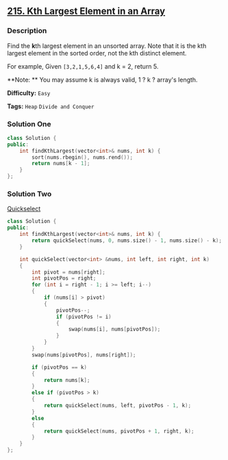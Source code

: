 ## [215. Kth Largest Element in an Array](https://leetcode.com/problems/kth-largest-element-in-an-array/description/)

### Description

Find the **k**th largest element in an unsorted array. Note that it is the kth largest element in the sorted order, not the kth distinct element.

For example,
Given `[3,2,1,5,6,4]` and k = 2, return 5.

**Note: **
You may assume k is always valid, 1 ? k ? array's length.

**Difficulty:** `Easy`

**Tags:** `Heap` `Divide and Conquer`

### Solution One

```c++
class Solution {
public:
    int findKthLargest(vector<int>& nums, int k) {
        sort(nums.rbegin(), nums.rend());
        return nums[k - 1];
    }
};
```

### Solution Two

[Quickselect](https://en.wikipedia.org/wiki/Quickselect)

```c++
class Solution {
public:
    int findKthLargest(vector<int>& nums, int k) {
        return quickSelect(nums, 0, nums.size() - 1, nums.size() - k);
    }

    int quickSelect(vector<int> &nums, int left, int right, int k)
    {
        int pivot = nums[right];
        int pivotPos = right;
        for (int i = right - 1; i >= left; i--)
        {
            if (nums[i] > pivot)
            {
                pivotPos--;
                if (pivotPos != i)
                {
                    swap(nums[i], nums[pivotPos]);
                }
            }
        }
        swap(nums[pivotPos], nums[right]);

        if (pivotPos == k)
        {
            return nums[k];
        }
        else if (pivotPos > k)
        {
            return quickSelect(nums, left, pivotPos - 1, k);
        }
        else
        {
            return quickSelect(nums, pivotPos + 1, right, k);
        }
    }
};
```
